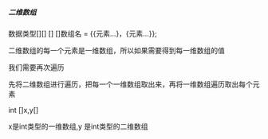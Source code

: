 ##### 二维数组

数据类型[][] [] []数组名 = {{元素...}，{元素...}};

二维数组的每一个元素是一维数组，所以如果需要得到每一维数组的值

我们需要再次遍历

先将二维数组进行遍历，把每一个一维数组取出来，再将一维数组遍历取出每个元素

int []x,y[]

x是int类型的一维数组,y 是int类型的二维数组

